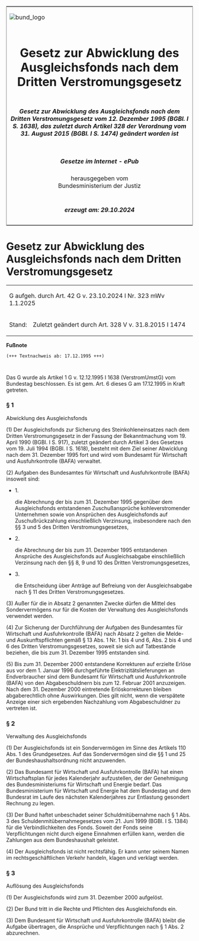 <span id="DECKBLATT.html"></span>

<table border="0" frame="border" width="100%">

<tr valign="top">

<td align="left">

![bund\_logo](BfJ_2021_Web_de_de.gif)

</td>

<td align="right">

 

</td>

</tr>

<tr align="center" valign="middle">

<td colspan="2">

# Gesetz zur Abwicklung des Ausgleichsfonds nach dem Dritten Verstromungsgesetz

</td>

</tr>

<tr align="center" valign="middle">

<td colspan="2">

##### Gesetz zur Abwicklung des Ausgleichsfonds nach dem Dritten Verstromungsgesetz vom 12. Dezember 1995 (BGBl. I S. 1638), das zuletzt durch Artikel 328 der Verordnung vom 31. August 2015 (BGBl. I S. 1474) geändert worden ist

</td>

</tr>

<tr align="center" valign="middle">

<td colspan="2">

  
  

##### Gesetze im Internet - ePub  
  
herausgegeben vom  
Bundesministerium der Justiz

</td>

</tr>

<tr align="center" valign="bottom">

<td colspan="2">

  
  

##### erzeugt am: 29.10.2024

</td>

</tr>

</table>

<span id="BJNR163810995.html"></span>

# Gesetz zur Abwicklung des Ausgleichsfonds nach dem Dritten Verstromungsgesetz

<div>

<div class="jnhtml">

<table width="100%">

<colgroup>

<col width="10%">

</col>

<col width="90%">

</col>

</colgroup>

<tr>

<td class="StandkommentarAufh" colspan="2">

G aufgeh. durch Art. 42 G v. 23.10.2024 I Nr. 323 mWv 1.1.2025

</div>

</div>

</td>

</tr>

<tr>

<td>

Stand:

</td>

<td>

Zuletzt geändert durch Art. 328 V v. 31.8.2015 I 1474

</td>

</tr>

</table>

</div>

</div>

<div>

  
**Fußnote**

<div class="jnhtml">

<div>

<div class="jurAbsatz">

  

``` 
(+++ Textnachweis ab: 17.12.1995 +++)

 
```

Das G wurde als Artikel 1 G v. 12.12.1995 I 1638 (VerstromUmstG) vom
Bundestag beschlossen. Es ist gem. Art. 6 dieses G am 17.12.1995 in
Kraft getreten.

</div>

</div>

</div>

</div>

<span id="BJNR163810995BJNE000102301.html"></span>

### § 1  
Abwicklung des Ausgleichsfonds

<div>

<div class="jnhtml">

<div>

<div class="jurAbsatz">

(1) Der Ausgleichsfonds zur Sicherung des Steinkohleneinsatzes nach dem
Dritten Verstromungsgesetz in der Fassung der Bekanntmachung vom 19.
April 1990 (BGBl. I S. 917), zuletzt geändert durch Artikel 3 des
Gesetzes vom 19. Juli 1994 (BGBl. I S. 1618), besteht mit dem Ziel
seiner Abwicklung nach dem 31. Dezember 1995 fort und wird vom Bundesamt
für Wirtschaft und Ausfuhrkontrolle (BAFA) verwaltet.

</div>

<div class="jurAbsatz">

(2) Aufgaben des Bundesamtes für Wirtschaft und Ausfuhrkontrolle (BAFA)
insoweit sind:

  - 1\.
    
    <div style="">
    
    die Abrechnung der bis zum 31. Dezember 1995 gegenüber dem
    Ausgleichsfonds entstandenen Zuschußansprüche kohleverstromender
    Unternehmen sowie von Ansprüchen des Ausgleichsfonds auf
    Zuschußrückzahlung einschließlich Verzinsung, insbesondere nach
    den §§ 3 und 5 des Dritten Verstromungsgesetzes,
    
    </div>

  - 2\.
    
    <div style="">
    
    die Abrechnung der bis zum 31. Dezember 1995 entstandenen Ansprüche
    des Ausgleichsfonds auf Ausgleichsabgabe einschließlich Verzinsung
    nach den §§ 8, 9 und 10 des Dritten Verstromungsgesetzes,
    
    </div>

  - 3\.
    
    <div style="">
    
    die Entscheidung über Anträge auf Befreiung von der Ausgleichsabgabe
    nach § 11 des Dritten Verstromungsgesetzes.
    
    </div>

</div>

<div class="jurAbsatz">

(3) Außer für die in Absatz 2 genannten Zwecke dürfen die Mittel des
Sondervermögens nur für die Kosten der Verwaltung des Ausgleichsfonds
verwendet werden.

</div>

<div class="jurAbsatz">

(4) Zur Sicherung der Durchführung der Aufgaben des Bundesamtes für
Wirtschaft und Ausfuhrkontrolle (BAFA) nach Absatz 2 gelten die Melde-
und Auskunftspflichten gemäß § 13 Abs. 1 Nr. 1 bis 4 und 6, Abs. 2 bis 4
und 6 des Dritten Verstromungsgesetzes, soweit sie sich auf Tatbestände
beziehen, die bis zum 31. Dezember 1995 entstanden sind.

</div>

<div class="jurAbsatz">

(5) Bis zum 31. Dezember 2000 entstandene Korrekturen auf erzielte
Erlöse aus vor dem 1. Januar 1996 durchgeführte
Elektrizitätslieferungen an Endverbraucher sind dem Bundesamt für
Wirtschaft und Ausfuhrkontrolle (BAFA) von den Abgabeschuldnern bis zum
12. Februar 2001 anzuzeigen. Nach dem 31. Dezember 2000 eintretende
Erlöskorrekturen bleiben abgaberechtlich ohne Auswirkungen. Dies gilt
nicht, wenn die verspätete Anzeige einer sich ergebenden Nachzahlung vom
Abgabeschuldner zu vertreten ist.

</div>

</div>

</div>

</div>

<span id="BJNR163810995BJNE000206118.html"></span>

### § 2  
Verwaltung des Ausgleichsfonds

<div>

<div class="jnhtml">

<div>

<div class="jurAbsatz">

(1) Der Ausgleichsfonds ist ein Sondervermögen im Sinne des Artikels 110
Abs. 1 des Grundgesetzes. Auf das Sondervermögen sind die §§ 1 und 25
der Bundeshaushaltsordnung nicht anzuwenden.

</div>

<div class="jurAbsatz">

(2) Das Bundesamt für Wirtschaft und Ausfuhrkontrolle (BAFA) hat einen
Wirtschaftsplan für jedes Kalenderjahr aufzustellen, der der Genehmigung
des Bundesministeriums für Wirtschaft und Energie bedarf. Das
Bundesministerium für Wirtschaft und Energie hat dem Bundestag und dem
Bundesrat im Laufe des nächsten Kalenderjahres zur Entlastung gesondert
Rechnung zu legen.

</div>

<div class="jurAbsatz">

(3) Der Bund haftet unbeschadet seiner Schuldmitübernahme nach § 1 Abs.
3 des Schuldenmitübernahmegesetzes vom 21. Juni 1999 (BGBl. I S. 1384)
für die Verbindlichkeiten des Fonds. Soweit der Fonds seine
Verpflichtungen nicht durch eigene Einnahmen erfüllen kann, werden die
Zahlungen aus dem Bundeshaushalt geleistet.

</div>

<div class="jurAbsatz">

(4) Der Ausgleichsfonds ist nicht rechtsfähig. Er kann unter seinem
Namen im rechtsgeschäftlichen Verkehr handeln, klagen und verklagt
werden.

</div>

</div>

</div>

</div>

<span id="BJNR163810995BJNE000300301.html"></span>

### § 3  
Auflösung des Ausgleichsfonds

<div>

<div class="jnhtml">

<div>

<div class="jurAbsatz">

(1) Der Ausgleichsfonds wird zum 31. Dezember 2000 aufgelöst.

</div>

<div class="jurAbsatz">

(2) Der Bund tritt in die Rechte und Pflichten des Ausgleichsfonds ein.

</div>

<div class="jurAbsatz">

(3) Dem Bundesamt für Wirtschaft und Ausfuhrkontrolle (BAFA) bleibt die
Aufgabe übertragen, die Ansprüche und Verpflichtungen nach § 1 Abs. 2
abzurechnen.

</div>

</div>

</div>

</div>

